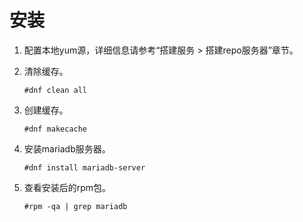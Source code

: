# 安装<a name="ZH-CN_TOPIC_0230408665"></a>

1.  配置本地yum源，详细信息请参考“搭建服务 \> 搭建repo服务器”章节。
2.  清除缓存。

    ```
    #dnf clean all
    ```

3.  创建缓存。

    ```
    #dnf makecache
    ```

4.  安装mariadb服务器。

    ```
    #dnf install mariadb-server
    ```

5.  查看安装后的rpm包。

    ```
    #rpm -qa | grep mariadb
    ```


